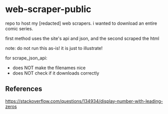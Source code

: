 # web-scraper-public
repo to host my [redacted] web scrapers.  i wanted to download an entire comic series.

first method uses the site's api and json, and the second scraped the html

note: do not run this as-is!  it is just to illustrate!

for scrape_json_api:
* does NOT make the filenames nice
* does NOT check if it downloads correctly

## References
https://stackoverflow.com/questions/134934/display-number-with-leading-zeros
